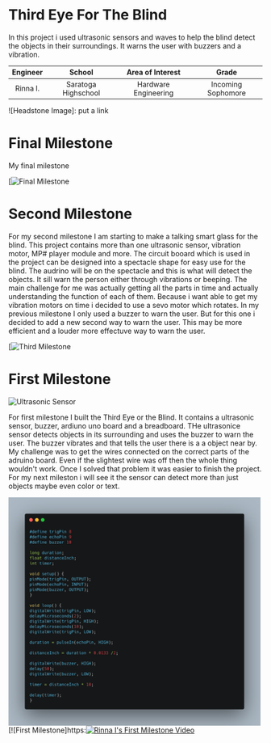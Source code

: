 ﻿# Third Eye For The Blind
In this project i used ultrasonic sensors and waves to help the blind detect the objects in their surroundings. It warns the user with buzzers and a vibration.

| **Engineer** | **School** | **Area of Interest** | **Grade** |
|:--:|:--:|:--:|:--:|
| Rinna I. | Saratoga Highschool | Hardware Engineering | Incoming Sophomore 

![Headstone Image]: put a link
  
# Final Milestone
My final milestone 

[![Final Milestone](video)

# Second Milestone
For my second milestone I am starting to make a talking smart glass for the blind. This project contains more than one ultrasonic sensor, vibration motor, MP# player module and more. The circuit booard which is used in the project can be designed into a spectacle shape for easy use for the blind. The audrino will be on the spectacle and this is what will detect the objects. It sill warn the person either through vibrations or beeping.
The main challenge for me was actually getting all the parts in time and actually understanding the function of each of them. Because i want able to get my vibration motors on time i decided to use a sevo motor which rotates.
In my previous milestone I only used a buzzer to warn the user. But for this one i decided to add a new second way to warn the user. This may be more efficient and a louder more effectuve way to warn the user. 


[![Third Milestone](video)

# First Milestone
  
![Ultrasonic Sensor](https://www.google.com/url?sa=i&url=https%3A%2F%2Fwww.daraz.pk%2Fproducts%2Fhc-sr04-ultrasonic-sensor-module-i194956019.html&psig=AOvVaw3bKeAr0MX2Y-p3maSTXeuD&ust=1628864084737000&source=images&cd=vfe&ved=0CAsQjRxqFwoTCOCZu9zVq_ICFQAAAAAdAAAAABAO)

For first milestone I built the Third Eye or the Blind. It contains a ultrasonic sensor, buzzer, ardiuno uno board and a breadboard. THe ultrasonice sensor detects objects in its surrounding and uses the buzzer to warn the user. The buzzer vibrates and that tells the user there is a a object near by. My challenge was to get the wires connected on the correct parts of the adruino board. Even if the slightest wire was off then the whole thing wouldn't work. Once I solved that problem it was easier to finish the project. For my next mileston i will see it the sensor can detect more than just objects maybe even color or text. 

<img src="images/carboncode.png" width=500 align=center style="float:left; padding-right:10px">

[![First Milestone]https:[![Rinna I's First Milestone Video](https://res.cloudinary.com/marcomontalbano/image/upload/v1628777165/video_to_markdown/images/youtube--ReWsBnCgHpk-c05b58ac6eb4c4700831b2b3070cd403.jpg)](https://www.youtube.com/watch?v=ReWsBnCgHpk "Rinna I's First Milestone Video")

